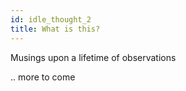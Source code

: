 ```yaml
---
id: idle_thought_2
title: What is this?
---
```


Musings upon a lifetime of observations 

 .. more to come

